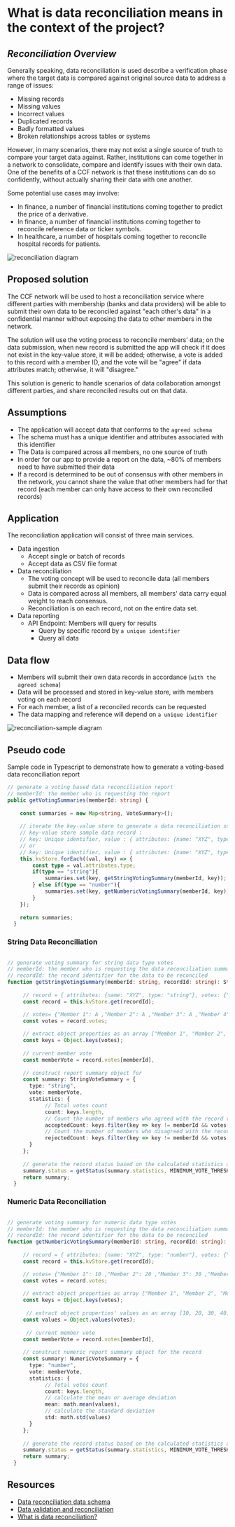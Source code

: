 # What is data reconciliation means in the context of the project?

## _Reconciliation Overview_

Generally speaking, data reconciliation is used describe a verification phase where the target data is compared against original source data to address a range of issues:

- Missing records
- Missing values
- Incorrect values
- Duplicated records
- Badly formatted values
- Broken relationships across tables or systems

However, in many scenarios, there may not exist a single source of truth to compare your target data against. Rather, institutions can come together in a network to consolidate, compare and identify issues with their own data. One of the benefits of a CCF network is that these institutions can do so confidently, without actually sharing their data with one another.

Some potential use cases may involve:

- In finance, a number of financial institutions coming together to predict the price of a derivative.
- In finance, a number of financial institutions coming together to reconcile reference data or ticker symbols.
- In healthcare, a number of hospitals coming together to reconcile hospital records for patients.

![reconciliation diagram](data-reconciliation.png)

## Proposed solution

The CCF network will be used to host a reconciliation service where different parties with membership (banks and data providers) will be able to submit their own data to be reconciled against "each other's data" in a confidential manner without exposing the data to other members in the network.

The solution will use the voting process to reconcile members' data; on the data submission, when new record is submitted the app will check if it does not exist in the key-value store, it will be added; otherwise, a vote is added to this record with a member ID, and the vote will be "agree" if data attributes match; otherwise, it will "disagree."

This solution is generic to handle scenarios of data collaboration amongst different parties, and share reconciled results out on that data.

## Assumptions

- The application will accept data that conforms to the `agreed schema`
- The schema must has a unique identifier and attributes associated with this identifier
- The Data is compared across all members, no one source of truth
- In order for our app to provide a report on the data, ~80% of members need to have submitted their data
- If a record is determined to be out of consensus with other members in the network, you cannot share the value that other members had for that record (each member can only have access to their own reconciled records)

## Application

The reconciliation application will consist of three main services.

- Data ingestion
  - Accept single or batch of records
  - Accept data as CSV file format
- Data reconciliation
  - The voting concept will be used to reconcile data (all members submit their records as opinion)
  - Data is compared across all members, all members' data carry equal weight to reach consensus.
  - Reconciliation is on each record, not on the entire data set.
- Data reporting
  - API Endpoint: Members will query for results
    - Query by specific record by `a unique identifier`
    - Query all data

## Data flow

- Members will submit their own data records in accordance (`with the agreed schema`)
- Data will be processed and stored in key-value store, with members voting on each record
- For each member, a list of a reconciled records can be requested
- The data mapping and reference will depend on `a unique identifier`

![reconciliation-sample diagram](reconciliation-sample.png)

## Pseudo code

Sample code in Typescript to demonstrate how to generate a voting-based data reconciliation report

``` typescript
// generate a voting based data reconciliation report
// memberId: the member who is requesting the report
public getVotingSummaries(memberId: string) {
    
    const summaries = new Map<string, VoteSummary>();
  
    // iterate the key-value store to generate a data reconciliation summary record
    // key-value store sample data record : 
    // key: Unique identifier, value : { attributes: {name: "XYZ", type: "string"}, votes: {"Member 1": A ,"Member 2": A ,"Member 3": A ,"Member 4": D  }}
    // or
    // key: Unique identifier, value : { attributes: {name: "XYZ", type: "number"}, votes: {"Member 1": 10 ,"Member 2": 20 ,"Member 3": 30 ,"Member 4": 40 }}
    this.kvStore.forEach((val, key) => {
        const type = val.attributes.type;
        if(type == "string"){
            summaries.set(key, getStringVotingSummary(memberId, key));
        } else if(type == "number"){
            summaries.set(key, getNumbericVotingSummary(memberId, key));
        }
    });
    
    return summaries;
  }

```

### String Data Reconciliation

``` typescript

// generate voting summary for string data type votes
// memberId: the member who is requesting the data reconciliation summary report
// recordId: the record identifier for the data to be reconciled
function getStringVotingSummary(memberId: string, recordId: string): StringVoteSummary {
     
     // record = { attributes: {name: "XYZ", type: "string"}, votes: {"Member 1": A ,"Member 2": A ,"Member 3": A ,"Member 4": D  }}
     const record = this.kvStore.get(recordId);

     // votes= {"Member 1": A ,"Member 2": A ,"Member 3": A ,"Member 4": D  }
     const votes = record.votes;
     
     // extract object properties as an array ["Member 1", "Member 2", "Member 3", "Member 4"]
     const keys = Object.keys(votes);
     
     // current member vote
     const memberVote = record.votes[memberId],
     
     // construct report summary object for 
     const summary: StringVoteSummary = { 
       type: "string",
       vote: memberVote,
       statistics: {
            // Total votes count
            count: keys.length,
            // Count the number of members who agreed with the record vote value. 
            acceptedCount: keys.filter(key => key != memberId && votes[key] == memberVote).length,
            // Count the number of members who disagreed with the record vote value. 
            rejectedCount: keys.filter(key => key != memberId && votes[key] != memberVote).length,
       }
     };
     
     // generate the record status based on the calculated statistics and MINIMUM_VOTE_THRESHOLD
     summary.status = getStatus(summary.statistics, MINIMUM_VOTE_THRESHOLD);
     return summary;
  }

```

### Numeric Data Reconciliation

``` typescript

// generate voting summary for numeric data type votes
// memberId: the member who is requesting the data reconciliation summary report
// recordId: the record identifier for the data to be reconciled
function getNumbericVotingSummary(memberId: string, recordId: string): NumericVoteSummary {
     
     // record = { attributes: {name: "XYZ", type: "number"}, votes: {"Member 1": 10 ,"Member 2": 20 ,"Member 3": 30 ,"Member 4": 40  }}
     const record = this.kvStore.get(recordId);

     // votes= {"Member 1": 10 ,"Member 2": 20 ,"Member 3": 30 ,"Member 4": 40  }
     const votes = record.votes;
     
     // extract object properties as array ["Member 1", "Member 2", "Member 3", "Member 4"]
     const keys = Object.keys(votes);
     
      // extract object properties' values as an array [10, 20, 30, 40]
     const values = Object.values(votes);
     
      // current member vote
     const memberVote = record.votes[memberId],
     
     // construct numeric report summary object for the record
     const summary: NumericVoteSummary = { 
       type: "number",
       vote: memberVote,
       statistics: {
            // Total votes count
            count: keys.length,
            // calculate the mean or average deviation
            mean: math.mean(values),
            // calculate the standard deviation
            std: math.std(values)
       }
     };
     
     // generate the record status based on the calculated statistics and MINIMUM_VOTE_THRESHOLD
     summary.status = getStatus(summary.statistics, MINIMUM_VOTE_THRESHOLD);
     return summary;
  }

```

## Resources

- [Data reconciliation data schema](https://github.com/microsoft/ccf-app-samples/blob/main/data-reconciliation-app/docs/data-schema-data-flow.md)
- [Data validation and reconciliation](https://en.wikipedia.org/wiki/Data_validation_and_reconciliation)
- [What is data reconciliation?](https://www.guru99.com/what-is-data-reconciliation.html)
